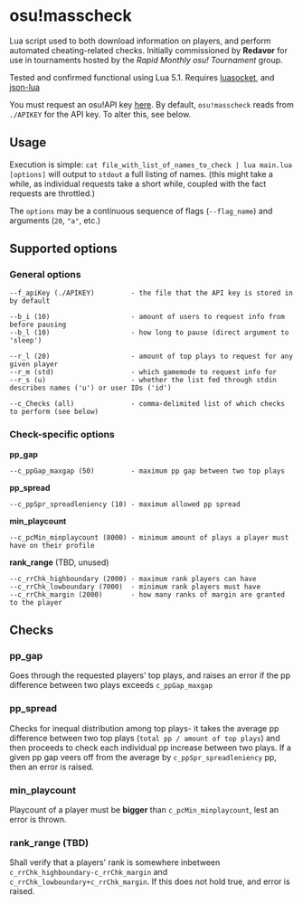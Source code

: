 # osu!masscheck
Lua script used to both download information on players, and perform automated cheating-related checks.
Initially commissioned by **Redavor** for use in tournaments hosted by the _Rapid Monthly osu! Tournament_ group.

Tested and confirmed functional using Lua 5.1.
Requires [luasocket](https://luarocks.org/modules/luarocks/luasocket), and [json-lua](https://luarocks.org/modules/jiyinyiyong/json-lua)

You must request an osu!API key [here](https://osu.ppy.sh/p/api). By default, `osu!masscheck` reads from `./APIKEY` for the API key.
To alter this, see below.

## Usage
Execution is simple: `cat file_with_list_of_names_to_check | lua main.lua [options]` will output to `stdout` a full listing of names. (this might take a while, as individual requests take a short while, coupled with the fact requests are throttled.)

The `options` may be a continuous sequence of flags (`--flag_name`) and arguments (`20`, `"a"`, etc.)

## Supported options
### General options
```
--f_apiKey (./APIKEY)         - the file that the API key is stored in by default

--b_i (10)				      - amount of users to request info from before pausing
--b_l (10)                    - how long to pause (direct argument to 'sleep')

--r_l (20)                    - amount of top plays to request for any given player
--r_m (std)                   - which gamemode to request info for
--r_s (u)                     - whether the list fed through stdin describes names ('u') or user IDs ('id')

--c_Checks (all)              - comma-delimited list of which checks to perform (see below)
```
### Check-specific options
**pp_gap**
```
--c_ppGap_maxgap (50)         - maximum pp gap between two top plays
```
**pp_spread**
```
--c_ppSpr_spreadleniency (10) - maximum allowed pp spread
```
**min_playcount**
```
--c_pcMin_minplaycount (8000) - minimum amount of plays a player must have on their profile
```
**rank_range** (TBD, unused)
```
--c_rrChk_highboundary (2000) - maximum rank players can have
--c_rrChk_lowboundary (7000)  - minimum rank players must have
--c_rrChk_margin (2000)       - how many ranks of margin are granted to the player
```
## Checks
### pp_gap
Goes through the requested players' top plays, and raises an error if the pp difference between two plays exceeds `c_ppGap_maxgap`
### pp_spread
Checks for inequal distribution among top plays- it takes the average pp difference between two top plays (`total pp / amount of top plays`) and then proceeds to check each individual pp increase between two plays. If a given pp gap veers off from the average by `c_ppSpr_spreadleniency` pp, then an error is raised.
### min_playcount
Playcount of a player must be **bigger** than `c_pcMin_minplaycount`, lest an error is thrown.
### rank_range (TBD)
Shall verify that a players' rank is somewhere inbetween `c_rrChk_highboundary-c_rrChk_margin` and `c_rrChk_lowboundary+c_rrChk_margin`. If this does not hold true, and error is raised.